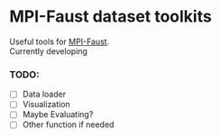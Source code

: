 # MPI-Faust dataset toolkits
Useful tools for [MPI-Faust](http://faust.is.tue.mpg.de/).  
Currently developing
### TODO:
- [ ] Data loader
- [ ] Visualization
- [ ] Maybe Evaluating?
- [ ] Other function if needed
